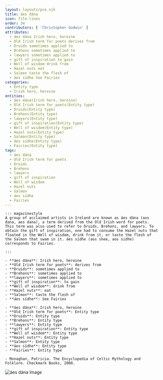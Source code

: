 ```yaml
---
layout: layouts/pce.njk
title: áes dána
icon: file-lines
order: 34
contributors: [ 'Christopher Godwin' ]
attributes:
  - áes dána Irish hero, heroine
  - Old Irish term for poets derives from
  - Druids sometimes applied to
  - Brehons sometimes applied to
  - lawyers sometimes applied to
  - gift of inspiration to gain
  - Well of wisdom drink from
  - Hazel nuts eat
  - Salmon taste the flesh of
  - áes sídhe See Fairies
categories:
  - Entity type
  - Irish hero, heroine
entities:
  - áes dána(Irish hero, heroine)
  - Old Irish term for poets(Entity type)
  - Druids(Entity type)
  - Brehons(Entity type)
  - lawyers(Entity type)
  - gift of inspiration(Entity type)
  - Well of wisdom(Entity type)
  - Hazel nuts(Entity type)
  - Salmon(Entity type)
  - áes sídhe(Entity type)
  - Fairies(Entity type)
tags:
  - áes dána
  - Old Irish term for poets
  - Druids
  - Brehons
  - lawyers
  - gift of inspiration
  - Well of wisdom
  - Hazel nuts
  - Salmon
  - áes sídhe
  - Fairies
---
```

``` tab [group1:Info]
::: magazinestyle
A group of acclaimed artists in Ireland are known as áes dána (aos dana, aes dana), a term derived from the Old Irish word for poets. This term was also used to refer to Druids, Brehons, and lawyers. To obtain the gift of inspiration, one had to consume the Hazel nuts that floated in the Well of wisdom, drink from it, or taste the flesh of the Salmon that swam in it. áes sídhe (aos shee, aos sidhe) corresponds to Fairies.

:::
```
``` tab [group1:Attributes]
- **áes dána**: Irish hero, heroine
- **Old Irish term for poets**: derives from
- **Druids**: sometimes applied to
- **Brehons**: sometimes applied to
- **lawyers**: sometimes applied to
- **gift of inspiration**: to gain
- **Well of wisdom**: drink from
- **Hazel nuts**: eat
- **Salmon**: taste the flesh of
- **áes sídhe**: See Fairies
```
``` tab [group1:Entities]
- **áes dána**: Irish hero, heroine
- **Old Irish term for poets**: Entity type
- **Druids**: Entity type
- **Brehons**: Entity type
- **lawyers**: Entity type
- **gift of inspiration**: Entity type
- **Well of wisdom**: Entity type
- **Hazel nuts**: Entity type
- **Salmon**: Entity type
- **áes sídhe**: Entity type
- **Fairies**: Entity type
```
``` tab [group1:Sources]
- Monaghan, Patricia. The Encyclopedia of Celtic Mythology and Folklore. Checkmark Books, 2008.
```
![áes dána Image](https://upload.wikimedia.org/wikipedia/commons/8/87/%22The_Riders_of_the_Sidhe%22_John_Duncan_1911_McManus_Galleries%2C_Dundee.jpg)
